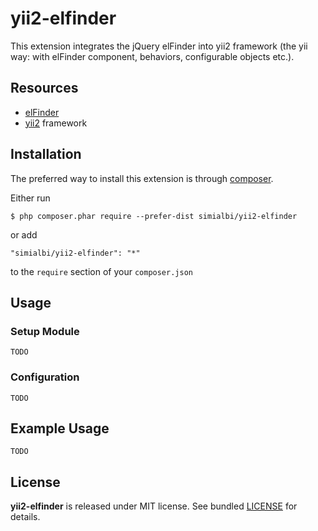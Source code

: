 # yii2-elfinder
This extension integrates the jQuery elFinder into yii2 framework (the yii way: with elFinder component, behaviors, 
configurable objects etc.).

## Resources
 * [elFinder](https://github.com/Studio-42/elFinder)
 * [yii2](https://github.com/yiisoft/yii2) framework
 
## Installation

The preferred way to install this extension is through [composer](http://getcomposer.org/download/).

Either run

```
$ php composer.phar require --prefer-dist simialbi/yii2-elfinder
```

or add 

```
"simialbi/yii2-elfinder": "*"
```

to the ```require``` section of your `composer.json`

## Usage

### Setup Module

`TODO`

### Configuration

`TODO`

## Example Usage

`TODO`

## License

**yii2-elfinder** is released under MIT license. See bundled [LICENSE](LICENSE) for details.
